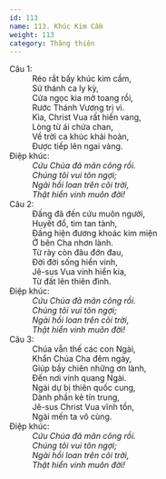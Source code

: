 ```yaml
---
id: 113
name: 113. Khúc Kim Cầm
weight: 113
category: Thăng thiên
---
```

<dl><dt>Câu 1:</dt><dd data-verse="1">Réo rắt bấy khúc kim cầm, <br/>Sứ thánh ca ly kỳ, <br/>Cửa ngọc kia mở toang rồi, <br/>Rước Thánh Vương trị vì. <br/>Kìa, Christ Vua rất hiển vang, <br/>Lòng từ ái chứa chan, <br/>Về trời ca khúc khải hoàn, <br/>Được tiếp lên ngai vàng. </dd><dt>Điệp khúc:</dt><dd data-chorus="1"><em>Cứu Chúa đã mãn công rồi. <br/>Chúng tôi vui tôn ngợi; <br/>Ngài hồi loan trên cõi trời, <br/>Thật hiển vinh muôn đời! </em></dd><dt>Câu 2:</dt><dd data-verse="2"> Đấng đã đến cứu muôn người, <br/>Huyết đổ, tim tan tành, <br/>Đấng hiện đương khoác kim miện <br/>Ở bên Cha nhơn lành. <br/>Từ rày còn đâu đớn đau, <br/>Đời đời sống hiển vinh, <br/>Jê-sus Vua vinh hiển kia, <br/>Từ đất lên thiên đình. </dd><dt>Điệp khúc:</dt><dd data-chorus="1"><em>Cứu Chúa đã mãn công rồi. <br/>Chúng tôi vui tôn ngợi; <br/>Ngài hồi loan trên cõi trời, <br/>Thật hiển vinh muôn đời! </em></dd><dt>Câu 3:</dt><dd data-verse="3">Chúa vẫn thế các con Ngài, <br/>Khẩn Chúa Cha đêm ngày, <br/>Giúp bầy chiên những ơn lành, <br/>Đến nơi vinh quang Ngài. <br/>Ngài dự bị thiên quốc cung, <br/>Dành phần kẻ tín trung, <br/>Jê-sus Christ Vua vĩnh tồn, <br/>Ngài mến ta vô cùng. </dd><dt>Điệp khúc:</dt><dd data-chorus="1"><em>Cứu Chúa đã mãn công rồi. <br/>Chúng tôi vui tôn ngợi; <br/>Ngài hồi loan trên cõi trời, <br/>Thật hiển vinh muôn đời! </em></dd></dl>
